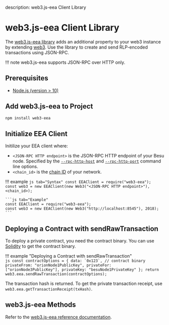 description: web3.js-eea Client Library
<!--- END of page meta data -->

# web3.js-eea Client Library

The [web3.js-eea library](https://github.com/PegaSysEng/eeajs) adds an additional property to your web3
instance by extending [web3](https://github.com/ethereum/web3.js/). Use the library to create and send
RLP-encoded transactions using JSON-RPC.

!!! note
    web3.js-eea supports JSON-RPC over HTTP only.

## Prerequisites

- [Node.js (version > 10)](https://nodejs.org/en/download/)  

## Add web3.js-eea to Project

```bash
npm install web3-eea
```

## Initialize EEA Client

Initilize your EEA client where:

* `<JSON-RPC HTTP endpoint>` is the JSON-RPC HTTP endpoint of your Besu node. Specified by the
[`--rpc-http-host`](../../../Reference/CLI/CLI-Syntax.md#rpc-http-host) and [`--rpc-http-port`](../../../Reference/CLI/CLI-Syntax.md#rpc-http-port)
command line options.
* `<chain_id>` is the [chain ID](../../../Concepts/NetworkID-And-ChainID.md) of your network.

!!! example
    ```js tab="Syntax"
    const EEAClient = require("web3-eea");
    const web3 = new EEAClient(new Web3("<JSON-RPC HTTP endpoint>"), <chain_id>);
    ```

    ```js tab="Example"
    const EEAClient = require("web3-eea");
    const web3 = new EEAClient(new Web3("http://localhost:8545"), 2018);
    ```

## Deploying a Contract with sendRawTransaction

To deploy a private contract, you need the contract binary. You can use [Solidity](https://solidity.readthedocs.io/en/develop/using-the-compiler.html)
to get the contract binary.

!!! example "Deploying a Contract with sendRawTransaction"  
    ```js
    const contractOptions = {
      data: `0x123`, // contract binary
      privateFrom: "orionNode1PublicKey",
      privateFor: ["orionNode3PublicKey"],
      privateKey: "besuNode1PrivateKey"
    };
    return web3.eea.sendRawTransaction(contractOptions);
    ```

The transaction hash is returned. To get the private transaction receipt, use `web3.eea.getTransactionReceipt(txHash)`.

## web3.js-eea Methods

Refer to the [web3.js-eea reference documentation](../../../Reference/web3js-eea-Methods.md).
